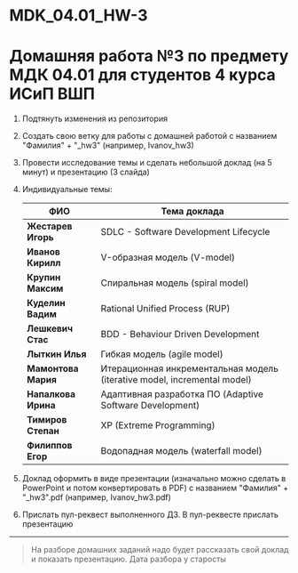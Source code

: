 # MDK_04.01_HW-3

# Домашняя работа №3 по предмету МДК 04.01 для студентов 4 курса ИСиП ВШП


1. Подтянуть изменения из репозитория
1. Создать свою ветку для работы с домашней работой с названием "Фамилия" + "_hw3" (например, Ivanov_hw3)
1. Провести исследование темы и сделать небольшой доклад (на 5 минут) и презентацию (3 слайда)
1. Индивидуальные темы:

    | **ФИО**             | **Тема доклада**                                                         |
    |---------------------|--------------------------------------------------------------------------|
    | **Жестарев Игорь**  | SDLC - Software Development Lifecycle                                    |
    | **Иванов Кирилл**   | V-образная модель (V-model)                                              |
    | **Крупин Максим**   | Спиральная модель (spiral model)                                         |
    | **Куделин Вадим**   | Rational Unified Process (RUP)                                           |
    | **Лешкевич Стас**   | BDD - Behaviour Driven Development                                       |
    | **Лыткин Илья**     | Гибкая модель (agile model)                                              |
    | **Мамонтова Мария** | Итерационная инкрементальная модель (iterative model, incremental model) |
    | **Напалкова Ирина** | Адаптивная разработка ПО (Adaptive Software Development)                 |
    | **Тимиров Степан**  | XP (Extreme Programming)                                                 |
    | **Филиппов Егор**   | Водопадная модель (waterfall model)                                      |

1. Доклад оформить в виде презентации (изначально можно сделать в PowerPoint и потом конвертировать в PDF) с названием "Фамилия" + "_hw3".pdf (например, Ivanov_hw3.pdf)
1. Прислать пул-реквест выполненного ДЗ. В пул-реквесте прислать презентацию


***

> На разборе домашних заданий надо будет рассказать свой доклад и показать презентацию. Дата разбора у старосты

